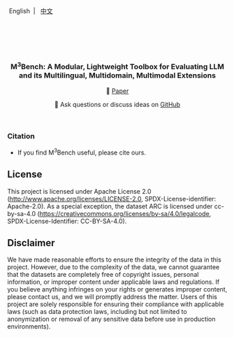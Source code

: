 <p align="left">
    &nbspEnglish&nbsp | &nbsp; <a href="README_CN.md">中文</a>
</p>
<br>
<br>
</br>
</br>

</div>

<div id="top"></div>  

<div align="center">
  <h3 align="center">M<sup>3</sup>Bench: A Modular, Lightweight Toolbox for Evaluating LLM<br>and its Multilingual, Multidomain, Multimodal Extensions</h3>
</div>
<p align="center">
📝 <a href="https://arxiv.org/abs/2406.03496" target="_blank">Paper</a>
</p> 

<p align="center">
    🚀 Ask questions or discuss ideas on <a href="https://github.com/AIDC-AI/M3Bench/discussions" target="_blank"> GitHub </a>
</p>

<br>

### Citation

+ If you find M<sup>3</sup>Bench useful, please cite ours.

## License

This project is licensed under Apache License 2.0 (http://www.apache.org/licenses/LICENSE-2.0, SPDX-License-identifier: Apache-2.0). As a special exception, the dataset ARC is licensed under cc-by-sa-4.0 (https://creativecommons.org/licenses/by-sa/4.0/legalcode, SPDX-License-Identifier: CC-BY-SA-4.0). 

## Disclaimer
                                                   
We have made reasonable efforts to ensure the integrity of the data in this project. However, due to the complexity of the data, we cannot guarantee that the datasets are completely free of copyright issues, personal information, or improper content under applicable laws and regulations. If you believe anything infringes on your rights or generates improper content, please contact us, and we will promptly address the matter. Users of this project are solely responsible for ensuring their compliance with applicable laws (such as data protection laws, including but not limited to anonymization or removal of any sensitive data before use in production environments).
